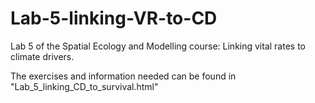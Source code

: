 # Lab-5-linking-VR-to-CD
Lab 5 of the Spatial Ecology and Modelling course: Linking vital rates to climate drivers.

The exercises and information needed can be found in "Lab_5_linking_CD_to_survival.html"
